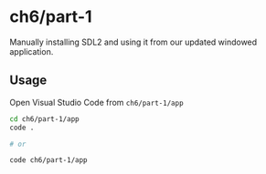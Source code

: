# ch6/part-1

Manually installing SDL2 and using it from our updated windowed application.

## Usage

Open Visual Studio Code from `ch6/part-1/app`

```bash
cd ch6/part-1/app
code .

# or

code ch6/part-1/app
```
